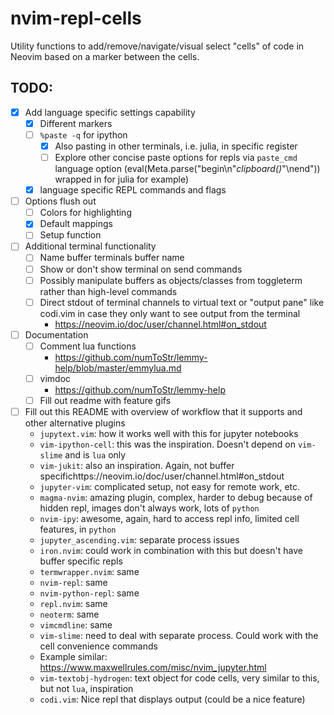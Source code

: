 # nvim-repl-cells
Utility functions to add/remove/navigate/visual select "cells" of code in Neovim based on a marker between the cells.

## TODO:
- [x] Add language specific settings capability
  - [x] Different markers
  - [ ] `%paste -q` for ipython
    - [x] Also pasting in other terminals, i.e. julia, in specific register
    - [ ] Explore other concise paste options for repls via `paste_cmd` language option (eval(Meta.parse("begin\n"*clipboard()*"\nend")) wrapped in for julia for example)
  - [x] language specific REPL commands and flags
- [ ] Options flush out
  - [ ] Colors for highlighting
  - [x] Default mappings
  - [ ] Setup function
- [ ] Additional terminal functionality
  - [ ] Name buffer terminals buffer name
  - [ ] Show or don't show terminal on send commands
  - [ ] Possibly manipulate buffers as objects/classes from toggleterm rather than high-level commands
  - [ ] Direct stdout of terminal channels to virtual text or "output pane" like codi.vim in case they only want to see output from the terminal
    - https://neovim.io/doc/user/channel.html#on_stdout
- [ ] Documentation
  - [ ] Comment lua functions
    - https://github.com/numToStr/lemmy-help/blob/master/emmylua.md
  - [ ] vimdoc
    - https://github.com/numToStr/lemmy-help
  - [ ] Fill out readme with feature gifs
- [ ] Fill out this README with overview of workflow that it supports and other alternative plugins
  - `jupytext.vim`: how it works well with this for jupyter notebooks
  - `vim-ipython-cell`: this was the inspiration. Doesn't depend on `vim-slime` and is `lua` only
  - `vim-jukit`: also an inspiration. Again, not buffer specifichttps://neovim.io/doc/user/channel.html#on_stdout
  - `jupyter-vim`: complicated setup, not easy for remote work, etc.
  - `magma-nvim`: amazing plugin, complex, harder to debug because of hidden repl, images don't always work, lots of `python`
  - `nvim-ipy`: awesome, again, hard to access repl info, limited cell features, in `python`
  - `jupyter_ascending.vim`: separate process issues
  - `iron.nvim`: could work in combination with this but doesn't have buffer specific repls
  - `termwrapper.nvim`: same
  - `nvim-repl`: same
  - `nvim-python-repl`: same
  - `repl.nvim`: same
  - `neoterm`: same
  - `vimcmdline`: same
  - `vim-slime`: need to deal with separate process. Could work with the cell convenience commands
  - Example similar: https://www.maxwellrules.com/misc/nvim_jupyter.html
  - `vim-textobj-hydrogen`: text object for code cells, very similar to this, but not `lua`, inspiration
  - `codi.vim`: Nice repl that displays output (could be a nice feature)
